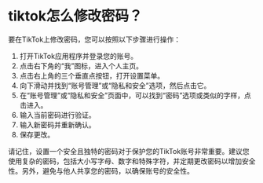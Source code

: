 # tiktok怎么修改密码？

要在TikTok上修改密码，您可以按照以下步骤进行操作：

1. 打开TikTok应用程序并登录您的账号。
2. 点击右下角的“我”图标，进入个人主页。
3. 点击右上角的三个垂直点按钮，打开设置菜单。
4. 向下滑动并找到“账号管理”或“隐私和安全”选项，然后点击它。
5. 在“账号管理”或“隐私和安全”页面中，可以找到“密码”选项或类似的字样，点击进入。
6. 输入当前密码进行验证。
7. 输入新密码并重新确认。
8. 保存更改。

请记住，设置一个安全且独特的密码对于保护您的TikTok账号非常重要。建议您使用复杂的密码，包括大小写字母、数字和特殊字符，并定期更改密码以增加安全性。另外，避免与他人共享您的密码，以确保账号的安全性。
